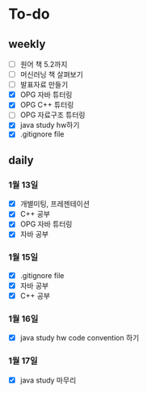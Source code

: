# To-do

## weekly

- [ ] 원어 책 5.2까지
- [ ] 머신러닝 책 살펴보기
- [ ] 발표자료 만들기
- [x] OPG 자바 튜터링
- [x] OPG C++ 튜터링
- [ ] OPG 자료구조 튜터링
- [x] java study hw하기
- [x] .gitignore file

## daily

### 1월 13일
- [x] 개별미팅, 프레젠테이션
- [x] C++ 공부
- [x] OPG 자바 튜터링
- [x] 자바 공부

### 1월 15일
- [x] .gitignore file
- [x] 자바 공부
- [x] C++ 공부

### 1월 16일
- [x] java study hw code convention 하기

### 1월 17일
- [x] java study 마무리